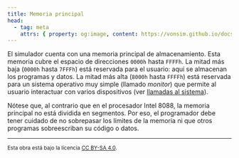```yaml
---
title: Memoria principal
head:
  - tag: meta
    attrs: { property: og:image, content: https://vonsim.github.io/docs/og/memory.png }
---
```


El simulador cuenta con una memoria principal de almacenamiento. Esta memoria cubre el espacio de direcciones `0000h` hasta `FFFFh`. La mitad más baja (`0000h` hasta `7FFFh`) está reservada para el usuario: aquí se almacenan los programas y datos. La mitad más alta (`8000h` hasta `FFFFh`) está reservada para un sistema operativo muy simple (llamado _monitor_) que permite al usuario interactuar con varios dispositivos (ver [llamadas al sistema](/docs/cpu/#llamadas-al-sistema)).

Nótese que, al contrario que en el procesador Intel 8088, la memoria principal no está dividida en segmentos. Por eso, el programador debe tener cuidado de no sobrepasar los límites de la memoria ni que otros programas sobreescriban su código o datos.

---

<small>Esta obra está bajo la licencia <a target="_blank" rel="license noopener noreferrer" href="http://creativecommons.org/licenses/by-sa/4.0/">CC BY-SA 4.0</a>.</small>
